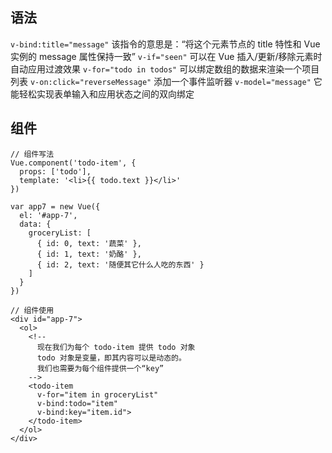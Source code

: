 ## 语法
`v-bind:title="message"` 该指令的意思是：“将这个元素节点的 title 特性和 Vue 实例的 message 属性保持一致”
`v-if="seen"` 可以在 Vue 插入/更新/移除元素时自动应用过渡效果
`v-for="todo in todos"` 可以绑定数组的数据来渲染一个项目列表
`v-on:click="reverseMessage"` 添加一个事件监听器
`v-model="message"` 它能轻松实现表单输入和应用状态之间的双向绑定

## 组件
```
// 组件写法
Vue.component('todo-item', {
  props: ['todo'],
  template: '<li>{{ todo.text }}</li>'
})

var app7 = new Vue({
  el: '#app-7',
  data: {
    groceryList: [
      { id: 0, text: '蔬菜' },
      { id: 1, text: '奶酪' },
      { id: 2, text: '随便其它什么人吃的东西' }
    ]
  }
})
```
```
// 组件使用
<div id="app-7">
  <ol>
    <!--
      现在我们为每个 todo-item 提供 todo 对象
      todo 对象是变量，即其内容可以是动态的。
      我们也需要为每个组件提供一个“key”
    -->
    <todo-item
      v-for="item in groceryList"
      v-bind:todo="item"
      v-bind:key="item.id">
    </todo-item>
  </ol>
</div>
```
